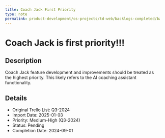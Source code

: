 ```yaml
---
title: Coach Jack First Priority
type: note
permalink: product-development/os-projects/td-web/backlogs-completed/backlog-specs/coach-jack-first-priority
---
```


# Coach Jack is first priority!!!

## Description
Coach Jack feature development and improvements should be treated as the highest priority. This likely refers to the AI coaching assistant functionality.

## Details
- Original Trello List: Q3-2024
- Import Date: 2025-01-03
- Priority: Medium-High (Q3-2024)
- Status: Pending
- Completion Date: 2024-09-01